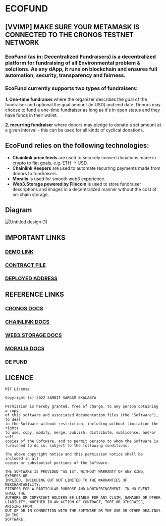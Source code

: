 # ECOFUND

## [VVIMP] MAKE SURE YOUR METAMASK IS CONNECTED TO THE  CRONOS TESTNET NETWORK

### EcoFund (as in: Decentralized Fundraisers) is a decentralized platform for fundraising of all Environmental problem & solutions. As any dApp, it runs on blockchain and ensures full automation, security, transparency and fairness.

### EcoFund currently supports two types of fundraisers:
  **1. One-time fundraiser** where the organizer describes the goal of the fundraiser and optional the goal amount (in USD) and end date. Donors may choose to fund a one-time fundraiser as long as it's in open status and they have funds in their wallet.
  
  **2. recurring fundraiser** where donors may pledge to donate a set amount at a given interval - this can be used for all kinds of cyclical donations.
  
  ## EcoFund relies on the following technologies:
   * **Chainlink price feeds** are used to securely convert donations made in crypto to fiat goals, e.g. ETH → USD.
   * **Chainlink Keepers** are used to automate recurring payments made from donors to fundraisers.
   * **Moralis** is used for smooth web3 experience.
   * **Web3.Storage powered by Filecoin** is used to store fundraiser descriptions and images in a decentralized manner without the cost of on-chain storage.

## Diagram

![Untitled design (1)](https://user-images.githubusercontent.com/70655824/179470694-4a47248b-be25-4bb2-8533-e8c442365767.png)

## IMPORTANT LINKS
### [DEMO LINK](https://ecofund.vercel.app/)
### [CONTRACT FILE](https://github.com/SAMBITSARGAM/ECOFUND-CONTRACT)
### [DEPLOYED ADDRESS](https://testnet.cronoscan.com/address/0x30B962f22A7C8D9f980fEc3670dbb44dc17B5BcB)

## REFERENCE LINKS
### [CRONOS DOCS](https://cronos.org/docs/)
### [CHAINLINK DOCS](https://docs.chain.link/)
### [WEB3.STORAGE DOCS](https://web3.storage/docs/)
### [MORALIS DOCS](https://docs.moralis.io/moralis-dapp/getting-started)
### DE FUND


## LICENCE
```
MIT License

Copyright (c) 2022 SAMBIT SARGAM EKALABYA

Permission is hereby granted, free of charge, to any person obtaining a copy
of this software and associated documentation files (the "Software"), to deal
in the Software without restriction, including without limitation the rights
to use, copy, modify, merge, publish, distribute, sublicense, and/or sell
copies of the Software, and to permit persons to whom the Software is
furnished to do so, subject to the following conditions:

The above copyright notice and this permission notice shall be included in all
copies or substantial portions of the Software.

THE SOFTWARE IS PROVIDED "AS IS", WITHOUT WARRANTY OF ANY KIND, EXPRESS OR
IMPLIED, INCLUDING BUT NOT LIMITED TO THE WARRANTIES OF MERCHANTABILITY,
FITNESS FOR A PARTICULAR PURPOSE AND NONINFRINGEMENT. IN NO EVENT SHALL THE
AUTHORS OR COPYRIGHT HOLDERS BE LIABLE FOR ANY CLAIM, DAMAGES OR OTHER
LIABILITY, WHETHER IN AN ACTION OF CONTRACT, TORT OR OTHERWISE, ARISING FROM,
OUT OF OR IN CONNECTION WITH THE SOFTWARE OR THE USE OR OTHER DEALINGS IN THE
SOFTWARE.
```



